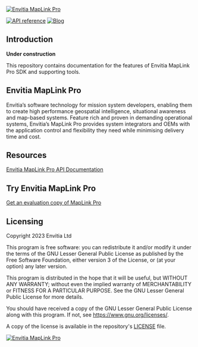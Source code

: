 
[![Envitia MapLink Pro](https://user-images.githubusercontent.com/60386764/159908069-b33f1ba7-6ad9-45d0-a872-dfd38dc40c91.png)](http://maplinkpro.com/)

[![API reference](https://img.shields.io/badge/MapLink%20Pro%20API%20Documentation-84bd00)](https://www.envitia.com/technologies/products/maplink-pro/userguide/index.html) [![Blog](https://img.shields.io/badge/Envitia%20Blog-1F2A44)](https://www.envitia.com/category/the-envitia-blog/) 

## Introduction

**Under construction**

This repository contains documentation for the features of Envitia MapLink Pro SDK and supporting tools.

## Envitia MapLink Pro
Envitia’s software technology for mission system developers, enabling them to create high performance geospatial intelligence, situational awareness and map-based systems. Feature rich and proven in demanding operational systems, Envitia’s MapLink Pro provides system integrators and OEMs with the application control and flexibility they need while minimising delivery time and cost.

## Resources
[Envitia MapLink Pro API Documentation](https://www.envitia.com/technologies/products/maplink-pro/userguide/index.html)
## Try Envitia MapLink Pro
[Get an evaluation copy of MapLink Pro](mailto:info@envitia.com?subject=I%20want%20to%20evaluate%20MapLink%20Pro%20please)
## Licensing
Copyright 2023 Envitia Ltd

This program is free software: you can redistribute it and/or modify it under the terms of the GNU Lesser General Public License as published by the Free Software Foundation, either version 3 of the License, or (at your option) any later version.

This program is distributed in the hope that it will be useful, but WITHOUT ANY WARRANTY; without even the implied warranty of MERCHANTABILITY or FITNESS FOR A PARTICULAR PURPOSE. See the GNU Lesser General Public License for more details.

You should have received a copy of the GNU Lesser General Public License along with this program. If not, see <https://www.gnu.org/licenses/>.

A copy of the license is available in the repository's [LICENSE](LICENSE) file.

[![Envitia MapLink Pro](https://user-images.githubusercontent.com/60386764/159908069-b33f1ba7-6ad9-45d0-a872-dfd38dc40c91.png)](http://maplinkpro.com/)
